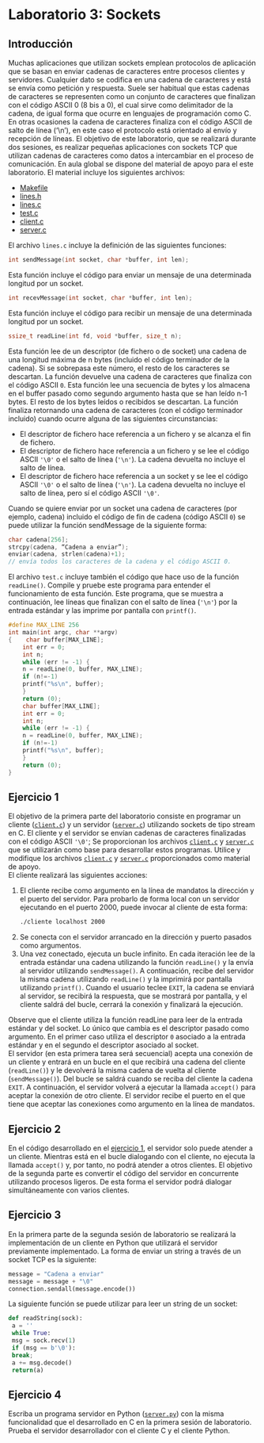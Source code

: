 # Laboratorio 3: Sockets

## Introducción
Muchas aplicaciones que utilizan sockets emplean protocolos de aplicación que se basan en enviar cadenas de caracteres entre procesos clientes y servidores. Cualquier dato se codifica en una cadena de caracteres y está se envía como petición y respuesta. Suele ser habitual que estas cadenas de caracteres se representen como un conjunto de caracteres que finalizan con el código ASCII 0 (8 bis a 0), el cual sirve como delimitador de la cadena, de igual forma que ocurre en lenguajes de programación como C. En otras ocasiones la cadena de caracteres finaliza con el código ASCII de salto de línea (‘\n’), en este caso el protocolo está orientado al envío y recepción de líneas.
El objetivo de este laboratorio, que se realizará durante dos sesiones, es realizar pequeñas aplicaciones con sockets TCP que utilizan cadenas de caracteres como datos a intercambiar en el proceso de comunicación. En aula global se dispone del material de apoyo para el este laboratorio. El material incluye los siguientes archivos:
- [Makefile](Makefile)
- [lines.h](lines.h)
- [lines.c](lines.c)
- [test.c](test.c)
- [client.c](client.c)
- [server.c](server.c)

El archivo `lines.c` incluye la definición de las siguientes funciones:  


```c
int sendMessage(int socket, char *buffer, int len);
```
Esta función incluye el código para enviar un mensaje de una determinada longitud por un socket.

```c
int recevMessage(int socket, char *buffer, int len);
```
Esta función incluye el código para recibir un mensaje de una determinada longitud por un socket.
```c
ssize_t readLine(int fd, void *buffer, size_t n);
```
Esta función lee de un descriptor (de fichero o de socket) una cadena de una longitud máxima de n bytes (incluido el código terminador de la cadena). Si se sobrepasa este número, el resto de los caracteres se descartan. La función devuelve una cadena de caracteres que finaliza con el código ASCII `0`. Esta función lee una secuencia de bytes y los almacena en el buffer pasado como segundo argumento hasta que se han leído n-1 bytes. El resto de los bytes leídos o recibidos se descartan. La función finaliza retornando una cadena de caracteres (con el código terminador incluido) cuando ocurre alguna de las siguientes circunstancias:
- El descriptor de fichero hace referencia a un fichero y se alcanza el fin de fichero.
- El descriptor de fichero hace referencia a un fichero y se lee el código ASCII `'\0'` o el salto de línea (`'\n'`). La cadena devuelta no incluye el salto de línea.
- El descriptor de fichero hace referencia a un socket y se lee el código ASCII `'\0'` o el salto de línea (`'\n'`). La cadena devuelta no incluye el salto de línea, pero sí el código ASCII `'\0'`.

Cuando se quiere enviar por un socket una cadena de caracteres (por ejemplo, cadena) incluido el código de fin de cadena (código ASCII `0`) se puede utilizar la función sendMessage de la siguiente forma:
```c
char cadena[256];
strcpy(cadena, “Cadena a enviar”);
enviar(cadena, strlen(cadena)+1);
// envía todos los caracteres de la cadena y el código ASCII 0.
```

El archivo `test.c` incluye también el código que hace uso de la función `readLine()`. Compile y pruebe este programa para entender el funcionamiento de esta función. Este programa, que se muestra a continuación, lee líneas que finalizan con el salto de línea (`'\n'`) por la entrada estándar y las imprime por pantalla con `printf()`.
```c
#define MAX_LINE 256
int main(int argc, char **argv)
{    char buffer[MAX_LINE];
    int err = 0;
    int n;
    while (err != -1) {
    n = readLine(0, buffer, MAX_LINE);
    if (n!=-1)
    printf("%s\n", buffer);
    }
    return (0);
    char buffer[MAX_LINE];
    int err = 0;
    int n;
    while (err != -1) {
    n = readLine(0, buffer, MAX_LINE);
    if (n!=-1)
    printf("%s\n", buffer);
    }
    return (0);
}
```

## Ejercicio 1
El objetivo de la primera parte del laboratorio consiste en programar un cliente ([`client.c`](client.c)) y un servidor ([`server.c`](server.c)) utilizando sockets de tipo stream en C. El cliente y el servidor se envían cadenas de caracteres finalizadas con el código ASCII `'\0'`; Se proporcionan los archivos [`client.c`](client.c) y [`server.c`](server.c) que se utilizarán como base para desarrollar estos programas. Utilice y modifique los archivos [`client.c`](client.c) y [`server.c`](server.c) proporcionados como material de apoyo.  
El cliente realizará las siguientes acciones:
1. El cliente recibe como argumento en la línea de mandatos la dirección y el puerto del servidor. Para probarlo de forma local con un servidor ejecutando en el puerto 2000, puede invocar al cliente de esta forma:
    ```bash
    ./cliente localhost 2000
    ```
2. Se conecta con el servidor arrancado en la dirección y puerto pasados como argumentos.
3. Una vez conectado, ejecuta un bucle infinito. En cada iteración lee de la entrada estándar una cadena utilizando la función `readLine()` y la envía al servidor utilizando `sendMessage()`. A continuación, recibe del servidor la misma cadena utilizando `readLine()` y la imprimirá por pantalla utilizando `printf()`. Cuando el usuario teclee `EXIT`, la cadena se enviará al servidor, se recibirá la respuesta, que se mostrará por pantalla, y el cliente saldrá del bucle, cerrará la conexión y finalizará la ejecución.

Observe que el cliente utiliza la función readLine para leer de la entrada estándar y del socket. Lo único que cambia es el descriptor pasado como argumento. En el primer caso utiliza el descriptor `0` asociado a la entrada estándar y en el segundo el descriptor asociado al socket.  
El servidor (en esta primera tarea será secuencial) acepta una conexión de un cliente y entrará en un bucle en el que recibirá una cadena del cliente (`readLine()`) y le devolverá la misma cadena de vuelta al cliente (`sendMessage()`). Del bucle se saldrá cuando se reciba del cliente la cadena `EXIT`. A continuación, el servidor volverá a ejecutar la llamada `accept()` para aceptar la conexión de otro cliente. El servidor recibe el puerto en el que tiene que aceptar las conexiones como argumento en la línea de mandatos.

## Ejercicio 2
En el código desarrollado en el [ejercicio 1](#ejercicio-1), el servidor solo puede atender a un cliente. Mientras está en el bucle dialogando con el cliente, no ejecuta la llamada `accept()` y, por tanto, no podrá atender a otros clientes. El objetivo de la segunda parte es convertir el código del servidor en concurrente utilizando procesos ligeros. De esta forma el servidor podrá dialogar simultáneamente con varios clientes.

## Ejercicio 3
En la primera parte de la segunda sesión de laboratorio se realizará la implementación de un cliente en Python que utilizará el servidor previamente implementado. La forma de enviar un string a través de un socket TCP es la siguiente:
```python
message = "Cadena a enviar"
message = message + "\0"
connection.sendall(message.encode())
```

La siguiente función se puede utilizar para leer un string de un socket:
```python
def readString(sock):
 a = ''
 while True:
 msg = sock.recv(1)
 if (msg == b'\0'):
 break;
 a += msg.decode()
 return(a)
```

## Ejercicio 4
Escriba un programa servidor en Python ([`server.py`](server.py)) con la misma funcionalidad que el desarrollado en C en la primera sesión de laboratorio. Prueba el servidor desarrollador con el cliente C y el cliente Python.
